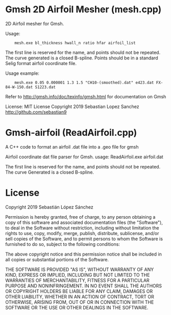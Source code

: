 # Gmsh 2D Airfoil Mesher (mesh.cpp)

2D Airfoil mesher for Gmsh.

Usage:

        mesh.exe bl_thickness hwall_n ratio hfar airfoil_list

The first line is reserved for the name, and points
should not be repeated. The curve generated is
a closed B-spline.  Points should be in a standard
Selig format airfoil coordinate file.

Usage example:

        mesh.exe 0.05 0.000001 1.3 1.5 "CH10-(smoothed).dat" e423.dat FX-84-W-150.dat S1223.dat

Refer to http://gmsh.info/doc/texinfo/gmsh.html for documentation on Gmsh

License: MIT License Copyright 2019 Sebastian Lopez Sanchez http://github.com/sebastian9

# Gmsh-airfoil (ReadAirfoil.cpp)

A C++ code to format an airfoil .dat file into a .geo file for gmsh

Airfoil coordinate dat file parser for Gmsh.
usage: ReadAirfoil.exe airfoil.dat

The first line is reserved for the name, and points should not be repeated. The curve Generated is a closed B-spline.

# License

Copyright 2019 Sebastián López Sánchez

Permission is hereby granted, free of charge, to any person obtaining a copy of
this software and associated documentation files (the "Software"), to deal in
the Software without restriction, including without limitation the rights to use,
copy, modify, merge, publish, distribute, sublicense, and/or sell copies of the
Software, and to permit persons to whom the Software is furnished to do so,
subject to the following conditions:

The above copyright notice and this permission notice shall be included in all
copies or substantial portions of the Software.

THE SOFTWARE IS PROVIDED "AS IS", WITHOUT WARRANTY OF ANY KIND, EXPRESS OR
IMPLIED, INCLUDING BUT NOT LIMITED TO THE WARRANTIES OF MERCHANTABILITY,
FITNESS FOR A PARTICULAR PURPOSE AND NONINFRINGEMENT. IN NO EVENT SHALL
THE AUTHORS OR COPYRIGHT HOLDERS BE LIABLE FOR ANY CLAIM, DAMAGES OR OTHER
LIABILITY, WHETHER IN AN ACTION OF CONTRACT, TORT OR OTHERWISE, ARISING FROM,
OUT OF OR IN CONNECTION WITH THE SOFTWARE OR THE USE OR OTHER DEALINGS IN THE
SOFTWARE.
